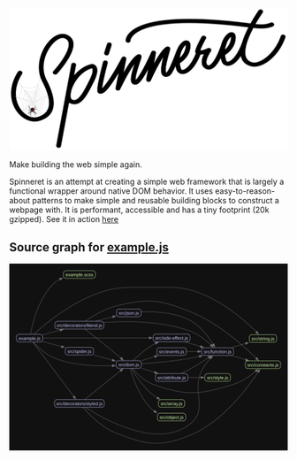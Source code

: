 [![Spinneret Logo](./public/logo.svg)](https://github.com/brekk/spinneret)

Make building the web simple again.

Spinneret is an attempt at creating a simple web framework that is largely a functional wrapper around native DOM behavior. It uses easy-to-reason-about patterns to make simple and reusable building blocks to construct a webpage with. It is performant, accessible and has a tiny footprint (20k gzipped). See it in action [here](https://brekk.github.io/spinneret)

## Source graph for [example.js](https://github.com/brekk/spinneret/blob/main/spinneret.svg)

[![Example Graph](./spinneret.svg)](https://github.com/brekk/spinneret/blob/main/spinneret.svg)
